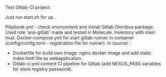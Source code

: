 Test Gitlab-CI project.

Just run start.sh for up.


Playbook.yml - check environment and install Gitlab Omnibus package. Used role 'ans-gitlab' made and tested in Molecule.
Inventory with main host.
Docker-compose.yml for start gitlab-runner in container (config/config.toml - registration file for runner).
In source/ :
- Dockerfile for build own image: nginx docker image  and add static index.hmtl file as webapplication.
- Gitlab-ci.yml content CI pipeline for Gitlab (add NEXUS_PASS variables for store registry password).
